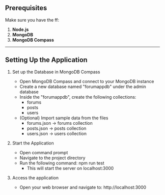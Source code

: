 ## Prerequisites

Make sure you have the ff:

1. **Node.js**
2. **MongoDB**
3. **MongoDB Compass**

---

## Setting Up the Application

1. Set up the Database in MongoDB Compass
    - Open MongoDB Compass and connect to your MongoDB instance
    - Create a new database named "forumappdb" under the admin database
    - Inside the "forumappdb", create the following collections:
        - forums
        - posts
        - users
    - (Optional) Import sample data from the files
        - forums.json -> forums collection
        - posts.json → posts collection
        - users.json → users collection

2. Start the Application
    - Open command prompt
    - Navigate to the project directory
    - Run the following command: npm run test
        - This will start the server on localhost:3000

3. Access the application
    - Open your web browser and navigate to: http://localhost:3000
    